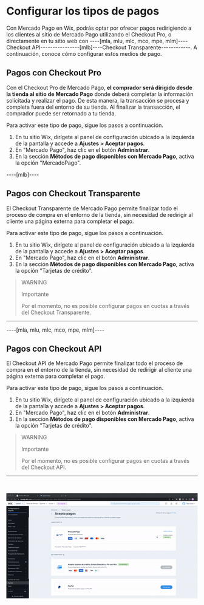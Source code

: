# Configurar los tipos de pagos

Con Mercado Pago en Wix, podrás optar por ofrecer pagos redirigiendo a los clientes al sitio de Mercado Pago utilizando el Checkout Pro, o directamente en tu sitio web con ----[mla, mlu, mlc, mco, mpe, mlm]----Checkout API----------------[mlb]----Checkout Transparente------------. A continuación, conoce cómo configurar estos medios de pago.

## Pagos con Checkout Pro 

Con el Checkout Pro de Mercado Pago, **el comprador será dirigido desde la tienda al sitio de Mercado Pago** donde deberá completar la información solicitada y realizar el pago. De esta manera, la transacción se procesa y completa fuera del entorno de su tienda. Al finalizar la transacción, el comprador puede ser retornado a tu tienda.

Para activar este tipo de pago, sigue los pasos a continuación.

1. En tu sitio Wix, dirígete al panel de configuración ubicado a la izquierda de la pantalla y accede a **Ajustes > Aceptar pagos**.
1. En "Mercado Pago", haz clic en el botón **Administrar**.
1. En la sección **Métodos de pago disponibles con Mercado Pago**, activa la opción "MercadoPago".

----[mlb]----
## Pagos con Checkout Transparente

El Checkout Transparente de Mercado Pago permite finalizar todo el proceso de compra en el entorno de la tienda, sin necesidad de redirigir al cliente una página externa para completar el pago.

Para activar este tipo de pago, sigue los pasos a continuación.

1. En tu sitio Wix, dirígete al panel de configuración ubicado a la izquierda de la pantalla y accede a **Ajustes > Aceptar pagos**.
1. En "Mercado Pago", haz clic en el botón **Administrar**.
1. En la sección **Métodos de pago disponibles con Mercado Pago**, activa la opción "Tarjetas de crédito".

> WARNING
>
> Importante
>
> Por el momento, no es posible configurar pagos en cuotas a través del Checkout Transparente.

------------

----[mla, mlu, mlc, mco, mpe, mlm]----
## Pagos con Checkout API

El Checkout API de Mercado Pago permite finalizar todo el proceso de compra en el entorno de la tienda, sin necesidad de redirigir al cliente una página externa para completar el pago.

Para activar este tipo de pago, sigue los pasos a continuación.

1. En tu sitio Wix, dirígete al panel de configuración ubicado a la izquierda de la pantalla y accede a **Ajustes > Aceptar pagos**.
1. En "Mercado Pago", haz clic en el botón **Administrar**.
1. En la sección **Métodos de pago disponibles con Mercado Pago**, activa la opción "Tarjetas de crédito".

> WARNING
>
> Importante
>
> Por el momento, no es posible configurar pagos en cuotas a través del Checkout API.

------------


<p>&nbsp;</p>

![Activating Checkout API](/images/wix/activacion-choapi.gif)
<p>&nbsp;</p>



